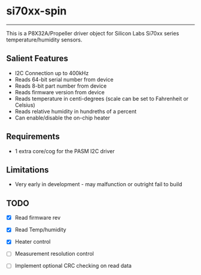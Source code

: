 # si70xx-spin 
---------------

This is a P8X32A/Propeller driver object for Silicon Labs Si70xx series temperature/humidity sensors.

## Salient Features

* I2C Connection up to 400kHz
* Reads 64-bit serial number from device
* Reads 8-bit part number from device
* Reads firmware version from device
* Reads temperature in centi-degrees (scale can be set to Fahrenheit or Celsius)
* Reads relative humidity in hundreths of a percent
* Can enable/disable the on-chip heater

## Requirements

* 1 extra core/cog for the PASM I2C driver

## Limitations

* Very early in development - may malfunction or outright fail to build

## TODO

- [x] Read firmware rev
- [x] Read Temp/humidity
- [x] Heater control
- [ ] Measurement resolution control
- [ ] Implement optional CRC checking on read data

